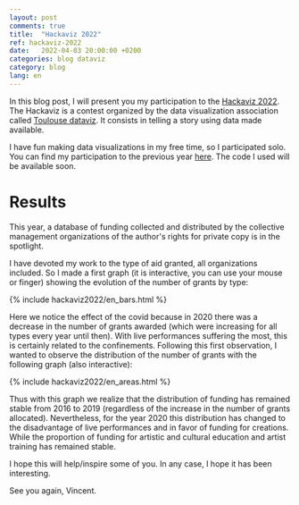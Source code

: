 ```yaml
---
layout: post
comments: true
title:  "Hackaviz 2022"
ref: hackaviz-2022
date:   2022-04-03 20:00:00 +0200
categories: blog dataviz
category: blog
lang: en
---
```


In this blog post, I will present you my participation to the [Hackaviz 2022](https://github.com/ToulouseDataViz/Hackaviz2022).
The Hackaviz is a contest organized by the data visualization association called [Toulouse dataviz](https://toulouse-dataviz.fr/).
It consists in telling a story using data made available.

I have fun making data visualizations in my free time, so I participated solo.
You can find my participation to the previous year [here](/blog/dataviz/2021/09/19/hackaviz.html).
The code I used will be available soon.

# Results

This year, a database of funding collected and distributed by the collective management organizations of the author's rights for private copy is in the spotlight.

I have devoted my work to the type of aid granted, all organizations included.
So I made a first graph (it is interactive, you can use your mouse or finger) showing the evolution of the number of grants by type:

{% include hackaviz2022/en_bars.html %}

Here we notice the effect of the covid because in 2020 there was a decrease in the number of grants awarded (which were increasing for all types every year until then).
With live performances suffering the most, this is certainly related to the confinements.
Following this first observation, I wanted to observe the distribution of the number of grants with the following graph (also interactive):

{% include hackaviz2022/en_areas.html %}

Thus with this graph we realize that the distribution of funding has remained stable from 2016 to 2019 (regardless of the increase in the number of grants allocated).
Nevertheless, for the year 2020 this distribution has changed to the disadvantage of live performances and in favor of funding for creations. While the proportion of funding for artistic and cultural education and artist training has remained stable.


I hope this will help/inspire some of you.
In any case, I hope it has been interesting.

See you again, Vincent.